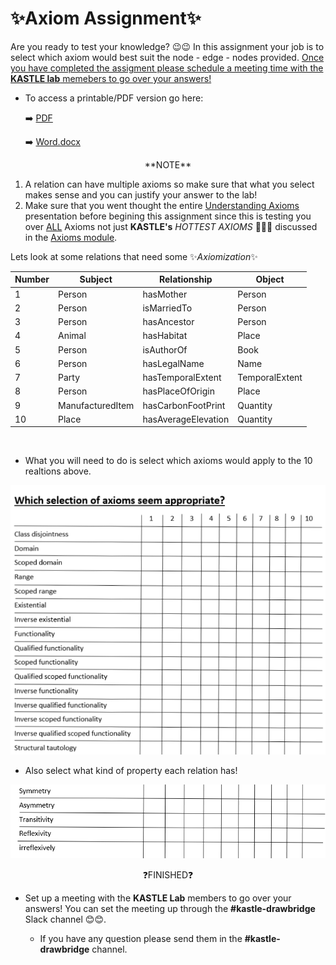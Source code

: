 # ✨Axiom Assignment✨

Are you ready to test your knowledge? 😉😉
In this assignment your job is to select which axiom would best suit the node - edge - nodes provided.  <ins>Once you have completed the assigment please schedule a meeting time with the **KASTLE lab** memebers to go over your answers!</ins> 

- To access a printable/PDF version go here:
    
    ➡️ [PDF](/knowledge-graphs/02-modeling-fundamentals/Supplementary-material/Assignments/axiomatization-exercises.pdf) 

    ➡️ [Word.docx](/knowledge-graphs/02-modeling-fundamentals/Supplementary-material/Assignments/axiomatization-exercises.docx)


<center> **NOTE**  </center>

1. A relation can have multiple axioms so make sure that what you select makes sense and you can justify your answer to the lab! 
2. Make sure that you went thought the entire  [Understanding Axioms](https://docs.google.com/presentation/d/1EmLxLo8yzo9-O6nKr7Yf6GRZdUXqe_VovG02JbTuh60/edit?usp=sharing) presentation before begining this assignment since this is testing you over <ins>ALL</ins> Axioms not just **KASTLE's** *HOTTEST AXIOMS* 🥵🥵🥵 discussed in the [Axioms module](/knowledge-graphs/02-modeling-fundamentals/Axioms.md). 




Lets look at some relations that need some ✨*Axiomization*✨



|Number      | Subject           | Relationship             | Object           |
|------------------|------------------|-------------------------|------------------|
|1| Person          | hasMother                | Person          |
|2|Person          | isMarriedTo              | Person          |
|3|Person          | hasAncestor              | Person          |
|4|Animal          | hasHabitat               | Place           |
|5|Person          | isAuthorOf               | Book            |
|6|Person          | hasLegalName             | Name            |
|7|Party           | hasTemporalExtent        | TemporalExtent  |
|8|Person          | hasPlaceOfOrigin         | Place           |
|9|ManufacturedItem | hasCarbonFootPrint      | Quantity        |
|10|Place           | hasAverageElevation      | Quantity        |

<br>
 
- What you will need to do is select which axioms would apply to the 10 realtions above. 

![AxiomAssignment](/pngs/AxiomAssignment.png)

- Also select what kind of property each relation has!

![AxiomAssignmentProperties](/pngs/AxiomsAssignmentProperties.png)


<center> ❓FINISHED❓</center>

- Set up a meeting with the **KASTLE Lab** members to go over your answers! You can set the meeting up through the **#kastle-drawbridge** Slack channel 😊😊. 

    - If you have any question please send them in the **#kastle-drawbridge** channel. 

